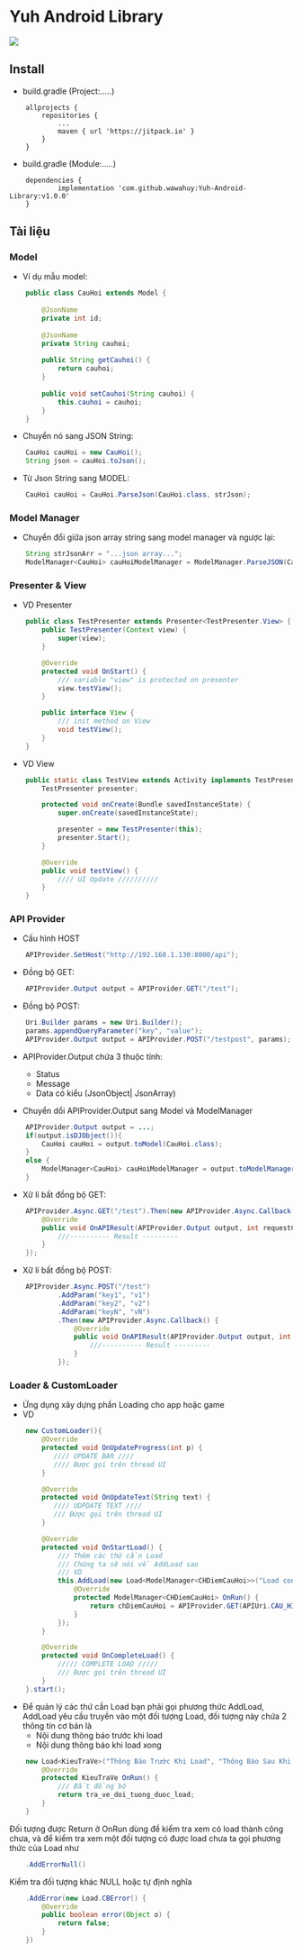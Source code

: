 # Yuh Android Library
[![](https://jitpack.io/v/wawahuy/Yuh-Android-Library.svg)](https://jitpack.io/#wawahuy/Yuh-Android-Library)
## Install
- build.gradle (Project:.....)
```
	allprojects {
		repositories {
			...
			maven { url 'https://jitpack.io' }
		}
	}
```

- build.gradle (Module:.....)
```
	dependencies {
	        implementation 'com.github.wawahuy:Yuh-Android-Library:v1.0.0'
	}
```

## Tài liệu

### Model
- Ví dụ mẫu model:
```java
    public class CauHoi extends Model {
    
        @JsonName
        private int id;
    
        @JsonName
        private String cauhoi;
    
        public String getCauhoi() {
            return cauhoi;
        }
    
        public void setCauhoi(String cauhoi) {
            this.cauhoi = cauhoi;
        }
    }
```

- Chuyển nó sang JSON String:
```java
    CauHoi cauHoi = new CauHoi();
    String json = cauHoi.toJson();
```

- Từ Json String sang MODEL:
```java
    CauHoi cauHoi = CauHoi.ParseJson(CauHoi.class, strJson);
```

### Model Manager
- Chuyển đổi giữa json array string sang model manager và ngược lại:
```java
    String strJsonArr = "...json array...";
    ModelManager<CauHoi> cauHoiModelManager = ModelManager.ParseJSON(CauHoi.class, strJsonArr);
```

### Presenter & View
- VD Presenter
```java
    public class TestPresenter extends Presenter<TestPresenter.View> {
        public TestPresenter(Context view) {
            super(view);
        }

        @Override
        protected void OnStart() {
            /// variable "view" is protected on presenter
            view.testView();
        }

        public interface View {
            /// init method on View
            void testView();
        }
    }
```

- VD View
```java
    public static class TestView extends Activity implements TestPresenter.View {
        TestPresenter presenter;

        protected void onCreate(Bundle savedInstanceState) {
            super.onCreate(savedInstanceState);

            presenter = new TestPresenter(this);
            presenter.Start();
        }

        @Override
        public void testView() {
            //// UI Update //////////
        }
    }
```


### API Provider
- Cấu hình HOST
```java
    APIProvider.SetHost("http://192.168.1.130:8000/api");
```

- Đồng bộ GET:
```java
    APIProvider.Output output = APIProvider.GET("/test");
```

- Đồng bộ POST:
```java
    Uri.Builder params = new Uri.Builder();
    params.appendQueryParameter("key", "value");
    APIProvider.Output output = APIProvider.POST("/testpost", params);
```

- APIProvider.Output chứa 3 thuộc tính:
    + Status
    + Message
    + Data có kiểu (JsonObject| JsonArray)
    
- Chuyển dổi  APIProvider.Output sang Model và ModelManager
```java
    APIProvider.Output output = ...;
    if(output.isDJObject()){
        CauHoi cauHoi = output.toModel(CauHoi.class);
    }
    else {
        ModelManager<CauHoi> cauHoiModelManager = output.toModelManager(CauHoi.class);
    }
```

- Xữ lí bất đồng bộ GET:
```java
    APIProvider.Async.GET("/test").Then(new APIProvider.Async.Callback() {
        @Override
        public void OnAPIResult(APIProvider.Output output, int requestCode) {
            ///---------- Result ---------
        }
    });
```

- Xữ lí bất đồng bộ POST:
```java
    APIProvider.Async.POST("/test")
            .AddParam("key1", "v1")
            .AddParam("key2", "v2")
            .AddParam("keyN", "vN")
            .Then(new APIProvider.Async.Callback() {
                @Override
                public void OnAPIResult(APIProvider.Output output, int requestCode) {
                    ///---------- Result ---------
                }
            });
```


### Loader & CustomLoader
- Ứng dụng xây dựng phần Loading cho app hoặc game
- VD
```java
    new CustomLoader(){
        @Override
        protected void OnUpdateProgress(int p) {
           //// UPDATE BAR ////
           //// Được gọi trên thread UI
        }

        @Override
        protected void OnUpdateText(String text) {
           //// UDPDATE TEXT ////
           /// Được gọi trên thread UI
        }

        @Override
        protected void OnStartLoad() {
            /// Thêm các thứ cần Load
            /// Chúng ta sẽ nói về AddLoad sao
            /// VD
            this.AddLoad(new Load<ModelManager<CHDiemCauHoi>>("Load config answer...", "Load config answer error"){
                @Override
                protected ModelManager<CHDiemCauHoi> OnRun() {
                    return chDiemCauHoi = APIProvider.GET(APIUri.CAU_HINH_CAU_HOI).toModelManager(CHDiemCauHoi.class);
                }
            });
        }

        @Override
        protected void OnCompleteLoad() {
            ///// COMPLETE LOAD /////
            /// Được gọi trên thread UI            
        }
    }.start();
```

- Để quản lý các thứ cần Load bạn phải gọi phương thức AddLoad, AddLoad yêu cầu truyền vào
một đối tượng Load, đối tượng này chứa 2 thông tin cơ bản là
    + Nội dung thông báo trước khi load
    + Nội dung thông báo khi load xong
```java
    new Load<KieuTraVe>("Thông Báo Trước Khi Load", "Thông Báo Sau Khi Load Xong"){
        @Override
        protected KieuTraVe OnRun() {
            /// Bất đồng bộ
            return tra_ve_doi_tuong_duoc_load;
        }
    }
```
Đối tượng được Return ở OnRun dùng để kiểm tra xem có load thành công chưa, và để kiểm tra xem
một đối tượng có được load chưa ta gọi phương thức của Load như
```java
    .AddErrorNull()
```
Kiểm tra đối tượng khác NULL hoặc tự định nghĩa
```java
    .AddError(new Load.CBError() {
        @Override
        public boolean error(Object o) {
            return false;
        }
    })
```
    